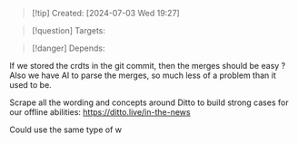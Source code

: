 
>[!tip] Created: [2024-07-03 Wed 19:27]

>[!question] Targets: 

>[!danger] Depends: 

If we stored the crdts in the git commit, then the merges should be easy ?
Also we have AI to parse the merges, so much less of a problem than it used to be.

Scrape all the wording and concepts around Ditto to build strong cases for our offline abilities: https://ditto.live/in-the-news

Could use the same type of w